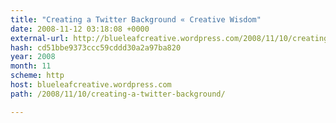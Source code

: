 ```yaml
---
title: "Creating a Twitter Background « Creative Wisdom"
date: 2008-11-12 03:18:08 +0000
external-url: http://blueleafcreative.wordpress.com/2008/11/10/creating-a-twitter-background/
hash: cd51bbe9373ccc59cddd30a2a97ba820
year: 2008
month: 11
scheme: http
host: blueleafcreative.wordpress.com
path: /2008/11/10/creating-a-twitter-background/

---
```



